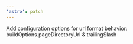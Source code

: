 ```yaml
---
'astro': patch
---
```


Add configuration options for url format behavior: buildOptions.pageDirectoryUrl & trailingSlash
